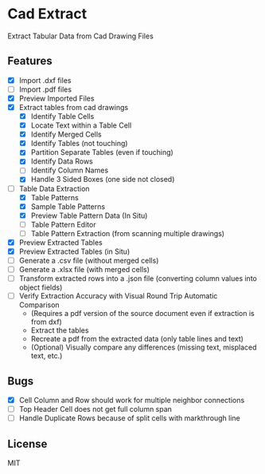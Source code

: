 # Cad Extract

Extract Tabular Data from Cad Drawing Files

## Features

- [x] Import .dxf files
- [ ] Import .pdf files
- [x] Preview Imported Files
- [x] Extract tables from cad drawings
    - [x] Identify Table Cells
    - [x] Locate Text within a Table Cell
    - [x] Identify Merged Cells
    - [x] Identify Tables (not touching)
    - [x] Partition Separate Tables (even if touching)
    - [x] Identify Data Rows
    - [ ] Identify Column Names
    - [x] Handle 3 Sided Boxes (one side not closed)
- [ ] Table Data Extraction
    - [x] Table Patterns
    - [x] Sample Table Patterns
    - [x] Preview Table Pattern Data (In Situ)
    - [ ] Table Pattern Editor
    - [ ] Table Pattern Extraction (from scanning multiple drawings)
- [x] Preview Extracted Tables
- [x] Preview Extracted Tables (in Situ)
- [ ] Generate a .csv file (without merged cells)
- [ ] Generate a .xlsx file (with merged cells)
- [ ] Transform extracted rows into a .json file (converting column values into object fields)
- [ ] Verify Extraction Accuracy with Visual Round Trip Automatic Comparison
    - (Requires a pdf version of the source document even if extraction is from dxf)
    - Extract the tables
    - Recreate a pdf from the extracted data (only table lines and text)
    - (Optional) Visually compare any differences (missing text, misplaced text, etc.)

## Bugs

- [x] Cell Column and Row should work for multiple neighbor connections
- [ ] Top Header Cell does not get full column span
- [ ] Handle Duplicate Rows because of split cells with markthrough line

## License

MIT